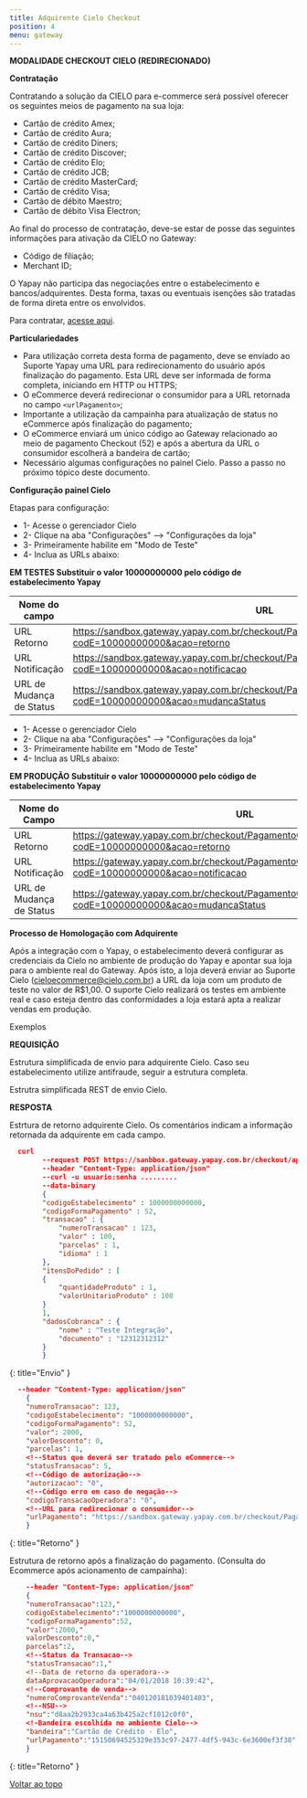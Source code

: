 ```yaml
---
title: Adquirente Cielo Checkout
position: 4
menu: gateway
---
```


**MODALIDADE CHECKOUT CIELO (REDIRECIONADO)**

**Contratação**

Contratando a solução da CIELO para e-commerce será possível oferecer os seguintes meios de pagamento na sua loja:

* Cartão de crédito Amex;
* Cartão de crédito Aura;
* Cartão de crédito Diners;
* Cartão de crédito Discover;
* Cartão de crédito Elo;
* Cartão de crédito JCB;
* Cartão de crédito MasterCard;
* Cartão de crédito Visa;
* Cartão de débito Maestro;
* Cartão de débito Visa Electron;

Ao final do processo de contratação, deve-se estar de posse das seguintes informações para ativação da CIELO no Gateway:

* Código de filiação;
* Merchant ID;

O Yapay não participa das negociações entre o estabelecimento e bancos/adquirentes. Desta forma, taxas ou eventuais isenções são tratadas de forma direta entre os envolvidos.

Para contratar, <a href="https://www.cielo.com.br/aceite-cartao/checkout/" target="_blank" class="linkPadraoVerde">acesse aqui</a>.


**Particulariedades**

* Para utilização correta desta forma de pagamento, deve se enviado ao Suporte Yapay uma URL para redirecionamento do usuário após finalização do pagamento. Esta URL deve ser informada de forma completa, iniciando em HTTP ou HTTPS;
* O eCommerce deverá redirecionar o consumidor para a URL retornada no campo `<urlPagamento>`;
* Importante a utilização da campainha para atualização de status no eCommerce após finalização do pagamento;
* O eCommerce enviará um único código ao Gateway relacionado ao meio de pagamento Checkout (52) e após a abertura da URL o consumidor escolherá a bandeira de cartão;
* Necessário algumas configurações no painel Cielo. Passo a passo no próximo tópico deste documento.

**Configuração painel Cielo**

Etapas para configuração:

* 1- Acesse o gerenciador Cielo
* 2- Clique na aba "Configurações" --> "Configurações da loja"
* 3- Primeiramente habilite em "Modo de Teste"
* 4- Inclua as URLs abaixo:

**EM TESTES Substituir o valor 10000000000 pelo código de estabelecimento Yapay**

| Nome do campo            | URL                                                                                                                 |
|--------------------------|---------------------------------------------------------------------------------------------------------------------|
| URL Retorno              | https://sandbox.gateway.yapay.com.br/checkout/PagamentoCielo/RetornoCheckout?codE=10000000000&acao=retorno           |
| URL Notificação          | https://sandbox.gateway.yapay.com.br/checkout/PagamentoCielo/NotificacaoCheckout?codE=10000000000&acao=notificacao   |
| URL de Mudança de Status | https://sandbox.gateway.yapay.com.br/checkout/PagamentoCielo/NotificacaoCheckout?codE=10000000000&acao=mudancaStatus |



* 1- Acesse o gerenciador Cielo
* 2- Clique na aba "Configurações" --> "Configurações da loja"
* 3- Primeiramente habilite em "Modo de Teste"
* 4- Inclua as URLs abaixo:


**EM PRODUÇÃO Substituir o valor 10000000000 pelo código de estabelecimento Yapay**

| Nome do Campo            | URL                                                                                                                 |
|--------------------------|---------------------------------------------------------------------------------------------------------------------|
| URL Retorno              | https://gateway.yapay.com.br/checkout/PagamentoCielo/RetornoCheckout?codE=10000000000&acao=retorno             |
| URL Notificação          | https://gateway.yapay.com.br/checkout/PagamentoCielo/NotificacaoCheckout?codE=10000000000&acao=notificacao     |
| URL de Mudança de Status | https://gateway.yapay.com.br/checkout/PagamentoCielo/NotificacaoCheckout?codE=10000000000&acao=mudancaStatus   |



**Processo de Homologação com Adquirente**

Após a integração com o Yapay, o estabelecimento deverá configurar as credenciais da Cielo no ambiente de produção do Yapay e apontar sua loja para o ambiente real do Gateway. Após isto, a loja deverá enviar ao Suporte Cielo (cieloecommerce@cielo.com.br) a URL da loja com um produto de teste no valor de R$1,00. O suporte Cielo realizará os testes em ambiente real e caso esteja dentro das conformidades a loja estará apta a realizar vendas em produção.


Exemplos

**REQUISIÇÃO**

Estrutura simplificada de envio para adquirente Cielo. Caso seu estabelecimento utilize antifraude, seguir a estrutura completa.

Estrutra simplificada REST de envio Cielo.

**RESPOSTA**

Estrtura de retorno adquirente Cielo. Os comentários indicam a informação retornada da adquirente em cada campo.

~~~json
  curl
        --request POST https://sanbbox.gateway.yapay.com.br/checkout/api/v3/transacao
        --header "Content-Type: application/json"
        --curl -u usuario:senha .........
        --data-binary
        {
        "codigoEstabelecimento" : 1000000000000,
        "codigoFormaPagamento" : 52,
        "transacao" : {
            "numeroTransacao" : 123,
            "valor" : 100,
            "parcelas" : 1,
            "idioma" : 1
        },
        "itensDoPedido" : [
        {
            "quantidadeProduto" : 1,
            "valorUnitarioProduto" : 100
        }
        ],
        "dadosCobranca" : {
            "nome" : "Teste Integração",
            "documento" : "12312312312"
        }
        }
~~~
{: title="Envio" }


~~~json
  --header "Content-Type: application/json"
    {
    "numeroTransacao": 123,
    "codigoEstabelecimento": "1000000000000",
    "codigoFormaPagamento": 52,
    "valor": 2000,
    "valorDesconto": 0,
    "parcelas": 1,
    <!--Status que deverá ser tratado pelo eCommerce-->
    "statusTransacao": 5,
    <!--Código de autorização-->
    "autorizacao": "0",
    <!--Código erro em caso de negação-->
    "codigoTransacaoOperadora": "0",
    <!--URL para redirecionar o consumidor-->
    "urlPagamento": "https://sandbox.gateway.yapay.com.br/checkout/PagamentoCielo/checkout?cod=14956291484887110cf2a-9aeb-4b34-a869-1a61f0611b66"
    }
~~~
{: title="Retorno" }


Estrutura de retorno após a finalização do pagamento. (Consulta do Ecommerce após acionamento de campainha):

~~~json
    --header "Content-Type: application/json"
    {
    "numeroTransacao":123,"
    codigoEstabelecimento":"1000000000000",
    "codigoFormaPagamento":52,
    "valor":2000,"
    valorDesconto":0,"
    parcelas":2, 
    <!--Status da Transacao-->
    "statusTransacao":1,"
    <!--Data de retorno da operadora-->
    dataAprovacaoOperadora":"04/01/2018 10:39:42",
    <!--Comprovante de venda-->
    "numeroComprovanteVenda":"040120181039401403",
    <!--NSU-->
    "nsu":"d8aa2b2933ca4a63b425a2cf1012c0f0",
    <!-Bandeira escolhida no ambiente Cielo-->
    "bandeira":"Cartão de Crédito - Elo",
    "urlPagamento":"15150694525329e353c97-2477-4df5-943c-6e3600ef3f38"
    }
~~~
{: title="Retorno" }


<div class="voltar-ao-topo"><a href="#"><i class="fa fa-arrow-up" aria-hidden="true"></i>Voltar ao topo</a></div>